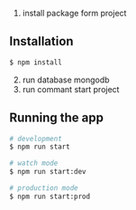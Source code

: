 1. install package form project

## Installation

```bash
$ npm install
```

2. run database mongodb 
3. run commant start project
## Running the app

```bash
# development
$ npm run start

# watch mode
$ npm run start:dev

# production mode
$ npm run start:prod
```

